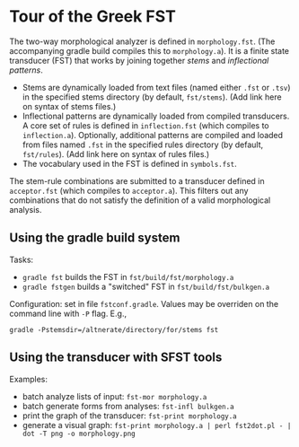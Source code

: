 
# Tour of the Greek FST


The two-way morphological analyzer is defined in `morphology.fst`. (The accompanying gradle build compiles this to `morphology.a`).  It is a finite state transducer (FST) that works by joining together *stems* and *inflectional patterns*.


- Stems are dynamically loaded from text files (named either `.fst` or `.tsv`) in the specified stems directory (by default, `fst/stems`).  (Add link here on syntax of stems files.)
- Inflectional patterns are dynamically loaded from compiled transducers.  A core set of rules is defined in `inflection.fst` (which compiles to `inflection.a`).  Optionally, additional patterns are compiled and loaded from files named `.fst` in the specified rules directory (by default, `fst/rules`). (Add link here on syntax of rules files.)
- The vocabulary used in the FST is defined in `symbols.fst`.

The stem-rule combinations are submitted to a transducer defined in `acceptor.fst` (which compiles to `acceptor.a`).  This filters out any combinations that do not satisfy the definition of a valid morphological analysis.





## Using the gradle build system

Tasks:

- `gradle fst` builds the FST in `fst/build/fst/morphology.a`
- `gradle fstgen` builds a "switched" FST in `fst/build/fst/bulkgen.a`

Configuration:  set in file `fstconf.gradle`.  Values may be overriden on the command line with `-P` flag. E.g.,

    gradle -Pstemsdir=/altnerate/directory/for/stems fst



## Using the transducer with SFST tools

Examples:

- batch analyze lists of input:  `fst-mor morphology.a`
- batch generate forms from analyses:  `fst-infl bulkgen.a`
- print the graph of the transducer: `fst-print morphology.a`
- generate a visual graph: `fst-print morphology.a | perl fst2dot.pl - | dot -T png -o morphology.png`
